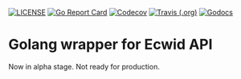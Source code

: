 [![LICENSE](https://img.shields.io/github/license/sevkin/go-ecwid.svg?color=orange)](LICENSE)
[![Go Report Card](https://goreportcard.com/badge/github.com/sevkin/go-ecwid)](https://goreportcard.com/report/github.com/sevkin/go-ecwid)
[![Codecov](https://img.shields.io/codecov/c/gh/sevkin/go-ecwid)](https://codecov.io/gh/sevkin/go-ecwid)
[![Travis (.org)](https://img.shields.io/travis/sevkin/go-ecwid)](https://travis-ci.org/sevkin/go-ecwid)
[![Godocs](https://img.shields.io/badge/golang-documentation-blue.svg)](https://godoc.org/github.com/sevkin/go-ecwid)

# Golang wrapper for Ecwid API

Now in alpha stage. Not ready for production.